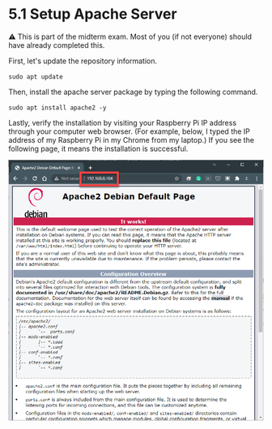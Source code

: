 # 5.1 Setup Apache Server

:warning: This is part of the midterm exam. Most of you (if not everyone) should have already completed this. 

First, let's update the repository information. 

```shell
sudo apt update
```

Then, install the apache server package by typing the following command. 

```shell
sudo apt install apache2 -y
```

Lastly, verify the installation by visiting your Raspberry Pi IP address through your computer web browser. (For example, below, I typed the IP address of my Raspberry Pi in my Chrome from my laptop.) If you see the following page, it means the installation is successful. 



![image-20211027111555166](images/image-20211027111555166.png)